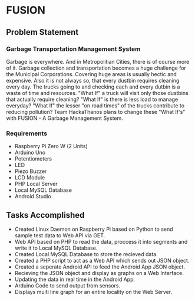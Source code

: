 # FUSION

## Problem Statement
### Garbage Transportation Management System
Garbage is everywhere. And in Metropolitian Cities, there is of course more of it. Garbage collection and transportation becomes a huge challenge for the Municipal Corporations. Covering huge areas is usually hectic and expensive. Also it is not always so, that every dustbin requires cleaning every day.
The trucks going to and checking each and every dutbin is a waste of time and resources. "What If" a truck will visit only those dustbins that actually require cleaning? "What If" is there is less load to manage everyday? "What If" the lesser "on road times" of the trucks contribute to reducing pollution?
Team HackaThanos plans to change these "What If's" with FUSION - A Garbage Management System.

### Requirements
* Raspberry Pi Zero W (2 Units)
* Arduino Uno
* Potentiometers
* LED
* Piezo Buzzer
* LCD Module
* PHP Local Server
* Local MySQL Database
* Android Studio

## Tasks Accomplished
* Created Linux Daemon on Raspberry Pi based on Python to send sample test data to Web API via GET.
* Web API based on PHP to read the data, proccess it into segments and write it to Local MySQL Database.
* Created Local MySQL Database to store the recieved data.
* Created a PHP script to act as a Web API which sends out JSON object.
* Created a seperate Android API to feed the Android App JSON object.
* Recieving the JSON object and display as graphs on a Web Interface.
* Updating the data in real time in the Android App.
* Arduino Code to send output from sensors.
* Displays multi line graph for an entire locality on the Web Server.
